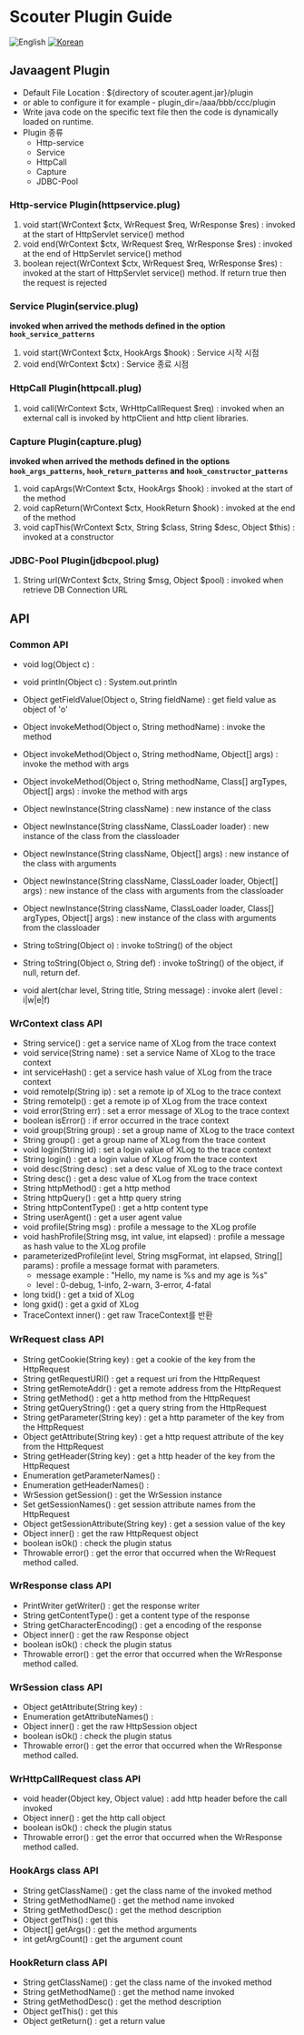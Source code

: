 # Scouter Plugin Guide
![English](https://img.shields.io/badge/language-English-orange.svg) [![Korean](https://img.shields.io/badge/language-Korean-blue.svg)](JavaAgent-Plugin-Scripting_kr.md)

## Javaagent Plugin
 - Default File Location : ${directory of scouter.agent.jar}/plugin 
 - or able to configure it for example - plugin_dir=/aaa/bbb/ccc/plugin
 - Write java code on the specific text file then the code is dynamically loaded on runtime.
 - Plugin 종류
   - Http-service
   - Service
   - HttpCall
   - Capture
   - JDBC-Pool
 
### Http-service Plugin(httpservice.plug)

1. void start(WrContext $ctx, WrRequest $req, WrResponse $res) : invoked at the start of HttpServlet service() method
2. void end(WrContext $ctx, WrRequest $req, WrResponse $res) : invoked at the end of HttpServlet service() method
3. boolean reject(WrContext $ctx, WrRequest $req, WrResponse $res) : invoked at the start of HttpServlet service() method. If return true then the request is rejected
 
### Service Plugin(service.plug)
 **invoked when arrived the methods defined in the option ```hook_service_patterns```**
 
1. void start(WrContext $ctx, HookArgs $hook) : Service 시작 시점
2. void end(WrContext $ctx) : Service 종료 시점
 
### HttpCall Plugin(httpcall.plug)

1. void call(WrContext $ctx, WrHttpCallRequest $req) : invoked when an external call is invoked by httpClient and http client libraries.
 
### Capture Plugin(capture.plug)
 **invoked when arrived the methods defined in the options ```hook_args_patterns```, ```hook_return_patterns``` and ```hook_constructor_patterns```**
 
1. void capArgs(WrContext $ctx, HookArgs $hook) : invoked at the start of the method
2. void capReturn(WrContext $ctx, HookReturn $hook) : invoked at the end of the method
3. void capThis(WrContext $ctx, String $class, String $desc, Object $this) : invoked at a constructor
 
### JDBC-Pool Plugin(jdbcpool.plug)
1. String url(WrContext $ctx, String $msg, Object $pool)
 : invoked when retrieve DB Connection URL
 
 
## API

### Common API
 - void log(Object c) :
 - void println(Object c) : System.out.println
 - Object getFieldValue(Object o, String fieldName) : get field value as object of 'o'
 - Object invokeMethod(Object o, String methodName) : invoke the method
 - Object invokeMethod(Object o, String methodName, Object[] args) : invoke the method with args
 - Object invokeMethod(Object o, String methodName, Class[] argTypes, Object[] args) : invoke the method with args
 - Object newInstance(String className) : new instance of the class
 - Object newInstance(String className, ClassLoader loader) : new instance of the class from the classloader
 - Object newInstance(String className, Object[] args) : new instance of the class with arguments
 - Object newInstance(String className, ClassLoader loader, Object[] args) : new instance of the class with arguments from the classloader
 - Object newInstance(String className, ClassLoader loader, Class[] argTypes, Object[] args) : new instance of the class with arguments from the classloader

 - String toString(Object o) : invoke toString() of the object
 - String toString(Object o, String def) : invoke toString() of the object, if null, return def.

 - void alert(char level, String title, String message) : invoke alert (level : i\|w\|e\|f)


### WrContext class API
 - String service() : get a service name of XLog from the trace context
 - void service(String name) : set a service Name of XLog  to the trace context
 - int serviceHash() : get a service hash value of XLog from the trace context
 - void remoteIp(String ip) : set a remote ip of XLog to the trace context
 - String remoteIp() : get a remote ip of XLog from the trace context
 - void error(String err) : set a error message of XLog to the trace context
 - boolean isError() : if error occurred in the trace context
 - void group(String group) : set a group name of XLog to the trace context
 - String group() : get a group name of XLog from the trace context
 - void login(String id) : set a login value of XLog to the trace context
 - String login() : get a login value of XLog from the trace context
 - void desc(String desc) : set a desc value of XLog to the trace context
 - String desc() : get a desc value of XLog from the trace context
 - String httpMethod() : get a http method
 - String httpQuery() : get a http query string
 - String httpContentType() : get a http content type
 - String userAgent() : get a user agent value
 - void profile(String msg) : profile a message to the XLog profile
 - void hashProfile(String msg, int value, int elapsed) : profile a message as hash value to the XLog profile
 - parameterizedProfile(int level, String msgFormat, int elapsed, String[] params) : profile a message format with parameters.
     - message example : "Hello, my name is %s and my age is %s"
     - level : 0-debug, 1-info, 2-warn, 3-error, 4-fatal
 - long txid() : get a txid of XLog
 - long gxid() : get a gxid of XLog
 - TraceContext inner() : get raw TraceContext를 반환
 
### WrRequest class API
 - String getCookie(String key) : get a cookie of the key from the HttpRequest
 - String getRequestURI() : get a request uri from the HttpRequest
 - String getRemoteAddr() : get a remote address from the HttpRequest
 - String getMethod() : get a http method from the HttpRequest
 - String getQueryString() : get a query string from the HttpRequest
 - String getParameter(String key) : get a http parameter of the key from the HttpRequest
 - Object getAttribute(String key) : get a http request attribute of the key from the HttpRequest
 - String getHeader(String key) : get a http header of the key from the HttpRequest
 - Enumeration getParameterNames() :
 - Enumeration getHeaderNames() :
 - WrSession getSession() : get the WrSession instance
 - Set getSessionNames() : get session attribute names from the HttpRequest
 - Object getSessionAttribute(String key) : get a session value of the key
 - Object inner() : get the raw HttpRequest object
 - boolean isOk() : check the plugin status
 - Throwable error() : get the error that occurred when the WrRequest method called.
 
### WrResponse class API
 - PrintWriter getWriter() : get the response writer
 - String getContentType() : get a content type of the response
 - String getCharacterEncoding() : get a encoding of the response
 - Object inner() : get the raw Response object
 - boolean isOk() : check the plugin status
 - Throwable error() : get the error that occurred when the WrResponse method called.
 
### WrSession class API
 - Object getAttribute(String key) :
 - Enumeration getAttributeNames() :
 - Object inner() : get the raw HttpSession object
 - boolean isOk() : check the plugin status
 - Throwable error() : get the error that occurred when the WrResponse method called.
 
### WrHttpCallRequest class API
 - void header(Object key, Object value) : add http header before the call invoked
 - Object inner() : get the http call object
 - boolean isOk() : check the plugin status
 - Throwable error() : get the error that occurred when the WrResponse method called.
 
### HookArgs class API
 - String getClassName() : get the class name of the invoked method
 - String getMethodName() : get the method name invoked
 - String getMethodDesc() : get the method description
 - Object getThis() : get this
 - Object[] getArgs() : get the method arguments
 - int getArgCount() : get the argument count

### HookReturn class API
 - String getClassName() : get the class name of the invoked method
 - String getMethodName() : get the method name invoked
 - String getMethodDesc() : get the method description
 - Object getThis() : get this
 - Object getReturn() : get a return value

 
